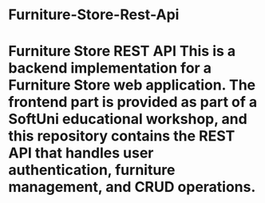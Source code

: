 # Furniture-Store-Rest-Api
# Furniture Store REST API  This is a backend implementation for a **Furniture Store** web application. The frontend part is provided as part of a **SoftUni educational workshop**, and this repository contains the REST API that handles user authentication, furniture management, and CRUD operations.

